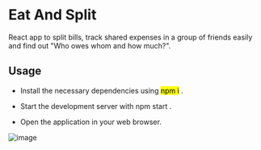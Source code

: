 # Eat And Split

React app to split bills, track shared expenses in a group of friends easily and find out "Who owes whom and how much?".

## Usage
+ Install the necessary dependencies using <mark>npm i</mark> .
* Start the development server with npm start .
- Open the application in your web browser.




![image](https://github.com/Ansam56/react_pt1/assets/86476980/741bc9d6-c30c-4fe8-a907-de5330e0377d)


